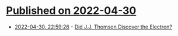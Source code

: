 # [Published on 2022-04-30](index.md)

* [2022-04-30, 22:59:26](https://news.ycombinator.com/item?id=31220292) - [Did J.J. Thomson Discover the Electron?](https://spectrum.ieee.org/discovery-of-the-electron)
